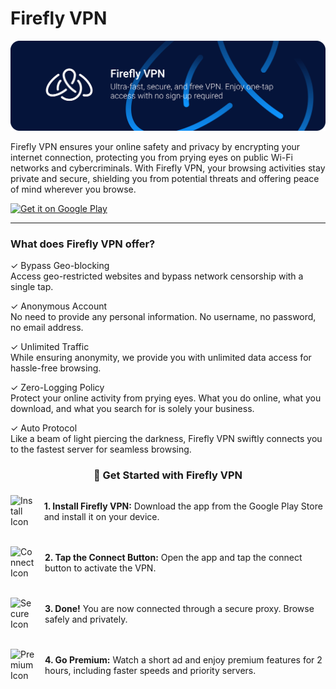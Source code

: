 # Firefly VPN

![Header](https://raw.githubusercontent.com/Fireflyvpn/Android/6fe8bb195bf57f7e89fdd2e44b2bd853cf0790c3/header.svg)

<p align="left" style="display: flex; align-items: flex-start;">
    Firefly VPN ensures your online safety and privacy by encrypting your internet connection, protecting you from prying eyes on public Wi-Fi networks and cybercriminals. With Firefly VPN, your browsing activities stay private and secure, shielding you from potential threats and offering peace of mind wherever you browse.
  </span>
</p>

[![Get it on Google Play](https://upload.wikimedia.org/wikipedia/commons/7/78/Google_Play_Store_badge_EN.svg)](https://play.google.com/store/apps/details?id=com.fireflyvpn)

<hr>

<h3> What does Firefly VPN offer?</h3>

✓ Bypass Geo-blocking <br>
Access geo-restricted websites and bypass network censorship with a single tap.

✓ Anonymous Account <br>
No need to provide any personal information. No username, no password, no email address. 

✓ Unlimited Traffic <br>
While ensuring anonymity, we provide you with unlimited data access for hassle-free browsing.

✓ Zero-Logging Policy <br>
Protect your online activity from prying eyes. What you do online, what you download, and what you search for is solely your business.

✓ Auto Protocol <br>
Like a beam of light piercing the darkness, Firefly VPN swiftly connects you to the fastest server for seamless browsing.


<h3 style="text-align: center;">🚀 Get Started with Firefly VPN</h3>

<div style="display: flex; flex-direction: column; align-items: center; gap: 20px;">
  <div style="display: flex; align-items: center;">
    <img src="https://raw.githubusercontent.com/Fireflyvpn/fireflyvpn.com/icon-step1.svg" alt="Install Icon" style="width: 40px; margin-right: 15px;" />
    <p><strong>1. Install Firefly VPN:</strong> Download the app from the Google Play Store and install it on your device.</p>
  </div>
  <div style="display: flex; align-items: center;">
    <img src="https://raw.githubusercontent.com/Fireflyvpn/fireflyvpn.com/icon-step2.svg" alt="Connect Icon" style="width: 40px; margin-right: 15px;" />
    <p><strong>2. Tap the Connect Button:</strong> Open the app and tap the connect button to activate the VPN.</p>
  </div>
  <div style="display: flex; align-items: center;">
    <img src="https://raw.githubusercontent.com/Fireflyvpn/fireflyvpn.com/icon-step3.svg" alt="Secure Icon" style="width: 40px; margin-right: 15px;" />
    <p><strong>3. Done!</strong> You are now connected through a secure proxy. Browse safely and privately.</p>
  </div>
  <div style="display: flex; align-items: center;">
    <img src="https://raw.githubusercontent.com/Fireflyvpn/fireflyvpn.com/icon-step4.svg" alt="Premium Icon" style="width: 40px; margin-right: 15px;" />
    <p><strong>4. Go Premium:</strong> Watch a short ad and enjoy premium features for 2 hours, including faster speeds and priority servers.</p>
  </div>
</div>

